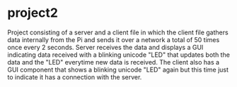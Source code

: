 # project2
Project consisting of a server and a client file in which the client file gathers data internally from the Pi and sends it over a network a total of 50 times once every 2 seconds.
Server receives the data and displays a GUI indicating data received with a blinking unicode "LED" that updates both the data and the "LED" everytime new data is received. The client also has a GUI component that shows a blinking unicode "LED" again but this time just to indicate it has a connection with the server.
